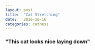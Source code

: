 ```yaml
---
layout: post
title:  "Cat Stretching"
date:   2016-10-16
categories: catness
---
```


<html>
<body>
<a img src="http://www.publicdomainpictures.net/pictures/150000/velka/comfortable-cat.jpg">
<h3>"This cat looks nice laying down" </h3>
</body>
</html>
